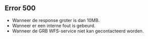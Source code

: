 ## Error 500

- Wanneer de response groter is dan 10MB.
- Wanneer er een interne fout is gebeurd.
- Wanneer de GRB WFS-service niet kan gecontacteerd worden.


